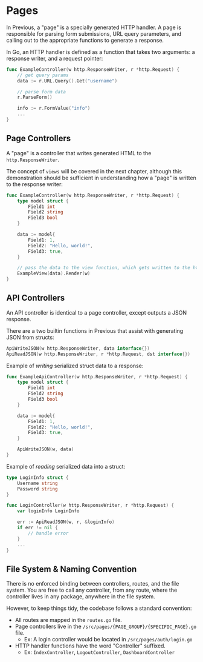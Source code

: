 # Pages

In Previous, a "page" is a specially generated HTTP handler.
A page is responsible for parsing form submissions, URL query parameters, and calling out to the appropriate functions to generate a response.

In Go, an HTTP handler is defined as a function that takes two arguments: a response writer, and a request pointer:

```go
func ExampleController(w http.ResponseWriter, r *http.Request) {
    // get query params
    data := r.URL.Query().Get("username")

    // parse form data
    r.ParseForm()

    info := r.FormValue("info")
    ...
}
```

## Page Controllers

A "page" is a controller that writes generated HTML to the `http.ResponseWriter`.

The concept of `views` will be covered in the next chapter, although this demonstration should be sufficient in understanding how a "page" is written to the response writer:

```go
func ExampleController(w http.ResponseWriter, r *http.Request) {
	type model struct {
		Field1 int
		Field2 string
		Field3 bool
	}

	data := model{
		Field1: 1,
		Field2: "Hello, world!",
		Field3: true,
	}

    // pass the data to the view function, which gets written to the http.ResponseWriter `w`
	ExampleView(data).Render(w)
}
```

## API Controllers

An API controller is identical to a page controller, except outputs a JSON response.

There are a two builtin functions in Previous that assist with generating JSON from structs:

```go
ApiWriteJSON(w http.ResponseWriter, data interface{})
ApiReadJSON(w http.ResponseWriter, r *http.Request, dst interface{})
```

Example of _writing_ serialized struct data to a response:
```go
func ExampleApiController(w http.ResponseWriter, r *http.Request) {
	type model struct {
		Field1 int
		Field2 string
		Field3 bool
	}

	data := model{
		Field1: 1,
		Field2: "Hello, world!",
		Field3: true,
	}

	ApiWriteJSON(w, data)
}
```

Example of _reading_ serialized data into a struct:
```go
type LoginInfo struct {
	Username string
	Password string
}

func LoginController(w http.ResponseWriter, r *http.Request) {
	var loginInfo LoginInfo

	err := ApiReadJSON(w, r, &loginInfo)
    if err != nil {
        // handle error
    }
    ...
}
```
## File System & Naming Convention

There is no enforced binding between controllers, routes, and the file system.
You are free to call any controller, from any route, where the controller lives in any package, anywhere in the file system.

However, to keep things tidy, the codebase follows a standard convention:

- All routes are mapped in the `routes.go` file.
- Page controllers live in the `/src/pages/{PAGE_GROUP}/{SPECIFIC_PAGE}.go` file.
	- Ex: A login controller would be located in `/src/pages/auth/login.go`
- HTTP handler functions have the word "Controller" suffixed.
	- Ex: `IndexController`, `LogoutController`, `DashboardController`

